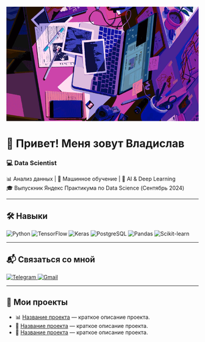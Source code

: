 
<p align="center">
  <img src="https://github.com/St-Rann/St-Rann/blob/main/type%202.gif?raw=true" alt="GIF" width="600" height="300">
</p>

# 👋 Привет! Меня зовут Владислав

### 💻 Data Scientist


📊 Анализ данных | 🤖 Машинное обучение | 🧠 AI & Deep Learning  
🎓 Выпускник Яндекс Практикума по Data Science (Сентябрь 2024)


---

## 🛠️ Навыки

<div align="left">
  <img src="https://skillicons.dev/icons?i=python" alt="Python" />
  <img src="https://upload.wikimedia.org/wikipedia/commons/2/2d/Tensorflow_logo.svg" width="48" height="48" alt="TensorFlow" />
  <img src="https://upload.wikimedia.org/wikipedia/commons/a/ae/Keras_logo.svg" width="48" height="48" alt="Keras" />
  <img src="https://upload.wikimedia.org/wikipedia/commons/2/29/Postgresql_elephant.svg" width="48" height="48" alt="PostgreSQL" />
  <img src="https://upload.wikimedia.org/wikipedia/commons/e/ed/Pandas_logo.svg" width="48" height="48" alt="Pandas" />
  <img src="https://upload.wikimedia.org/wikipedia/commons/0/05/Scikit_learn_logo_small.svg" width="48" height="48" alt="Scikit-learn" />
</div>

---

## 📬 Связаться со мной

<div align="left">
  <a href="<!-- Вставьте ваш Telegram -->" target="_blank">
    <img src="https://skillicons.dev/icons?i=telegram" width="48" height="48" alt="Telegram" />
  </a>
  <a href="mailto:<!-- Вставьте ваш email -->">
    <img src="https://skillicons.dev/icons?i=gmail" width="48" height="48" alt="Gmail" />
  </a>
</div>

---

## 🚀 Мои проекты

- 📊 [Название проекта](<!-- Добавьте ссылку на проект -->) — краткое описание проекта.
- 🤖 [Название проекта](<!-- Добавьте ссылку на проект -->) — краткое описание проекта.
- 🧠 [Название проекта](<!-- Добавьте ссылку на проект -->) — краткое описание проекта.
